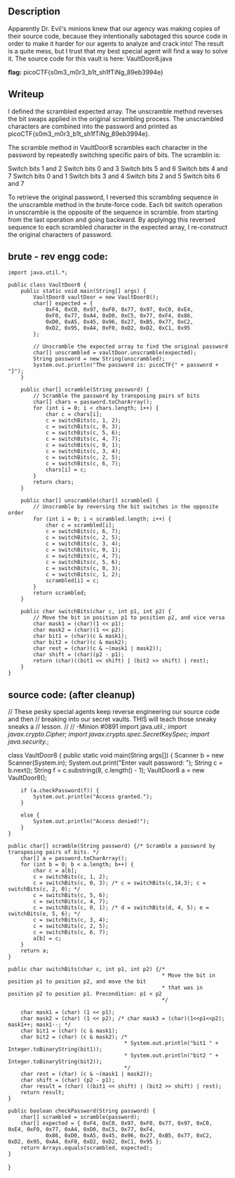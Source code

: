 ## Description
Apparently Dr. Evil's minions knew that our agency was making copies of their source code, because they intentionally sabotaged this source code in order to make it harder for our agents to analyze and crack into! The result is a quite mess, but I trust that my best special agent will find a way to solve it. 
The source code for this vault is here: VaultDoor8.java

**flag:**
picoCTF{s0m3_m0r3_b1t_sh1fTiNg_89eb3994e}

## Writeup
I defined the scrambled expected array.
The unscramble method reverses the bit swaps applied in the original scrambling process.
The unscrambled characters are combined into the password and printed as picoCTF{s0m3_m0r3_b1t_sh1fTiNg_89eb3994e}.

The scramble method in VaultDoor8 scrambles each character in the password by repeatedly switching specific pairs of bits. The scramblin is:

Switch bits 1 and 2
Switch bits 0 and 3
Switch bits 5 and 6
Switch bits 4 and 7
Switch bits 0 and 1
Switch bits 3 and 4
Switch bits 2 and 5
Switch bits 6 and 7

To retrieve the original password, I reversed this scrambling sequence in the unscramble method in the brute-force code. Each bit switch operation in unscramble is the opposite of the sequence in scramble. from starting from the last operation and going backward. By applyingg this reversed sequence to each scrambled character in the expected array, I re-construct the original characters of password.


## **brute - rev engg code:**
```
import java.util.*;

public class VaultDoor8 {
    public static void main(String[] args) {
        VaultDoor8 vaultDoor = new VaultDoor8();
        char[] expected = {
            0xF4, 0xC0, 0x97, 0xF0, 0x77, 0x97, 0xC0, 0xE4,
            0xF0, 0x77, 0xA4, 0xD0, 0xC5, 0x77, 0xF4, 0x86,
            0xD0, 0xA5, 0x45, 0x96, 0x27, 0xB5, 0x77, 0xC2,
            0xD2, 0x95, 0xA4, 0xF0, 0xD2, 0xD2, 0xC1, 0x95
        };

        // Unscramble the expected array to find the original password
        char[] unscrambled = vaultDoor.unscramble(expected);
        String password = new String(unscrambled);
        System.out.println("The password is: picoCTF{" + password + "}");
    }

    public char[] scramble(String password) {
        // Scramble the password by transposing pairs of bits
        char[] chars = password.toCharArray();
        for (int i = 0; i < chars.length; i++) {
            char c = chars[i];
            c = switchBits(c, 1, 2);
            c = switchBits(c, 0, 3);
            c = switchBits(c, 5, 6);
            c = switchBits(c, 4, 7);
            c = switchBits(c, 0, 1);
            c = switchBits(c, 3, 4);
            c = switchBits(c, 2, 5);
            c = switchBits(c, 6, 7);
            chars[i] = c;
        }
        return chars;
    }

    public char[] unscramble(char[] scrambled) {
        // Unscramble by reversing the bit switches in the opposite order
        for (int i = 0; i < scrambled.length; i++) {
            char c = scrambled[i];
            c = switchBits(c, 6, 7);
            c = switchBits(c, 2, 5);
            c = switchBits(c, 3, 4);
            c = switchBits(c, 0, 1);
            c = switchBits(c, 4, 7);
            c = switchBits(c, 5, 6);
            c = switchBits(c, 0, 3);
            c = switchBits(c, 1, 2);
            scrambled[i] = c;
        }
        return scrambled;
    }

    public char switchBits(char c, int p1, int p2) {
        // Move the bit in position p1 to position p2, and vice versa
        char mask1 = (char)(1 << p1);
        char mask2 = (char)(1 << p2);
        char bit1 = (char)(c & mask1);
        char bit2 = (char)(c & mask2);
        char rest = (char)(c & ~(mask1 | mask2));
        char shift = (char)(p2 - p1);
        return (char)((bit1 << shift) | (bit2 >> shift) | rest);
    }
}
```

## **source code:** (after cleanup)

// These pesky special agents keep reverse engineering our source code and then
// breaking into our secret vaults. THIS will teach those sneaky sneaks a
// lesson.
//
// -Minion #0891
import java.util.*;
import javax.crypto.Cipher;
import javax.crypto.spec.SecretKeySpec;
import java.security.*;

class VaultDoor8 {
    public static void main(String args[]) {
        Scanner b = new Scanner(System.in);
        System.out.print("Enter vault password: ");
        String c = b.next();
        String f = c.substring(8, c.length() - 1);
        VaultDoor8 a = new VaultDoor8();

        if (a.checkPassword(f)) {
            System.out.println("Access granted.");
        }

        else {
            System.out.println("Access denied!");
        }
    }

    public char[] scramble(String password) {/* Scramble a password by transposing pairs of bits. */
        char[] a = password.toCharArray();
        for (int b = 0; b < a.length; b++) {
            char c = a[b];
            c = switchBits(c, 1, 2);
            c = switchBits(c, 0, 3); /* c = switchBits(c,14,3); c = switchBits(c, 2, 0); */
            c = switchBits(c, 5, 6);
            c = switchBits(c, 4, 7);
            c = switchBits(c, 0, 1); /* d = switchBits(d, 4, 5); e = switchBits(e, 5, 6); */
            c = switchBits(c, 3, 4);
            c = switchBits(c, 2, 5);
            c = switchBits(c, 6, 7);
            a[b] = c;
        }
        return a;
    }

    public char switchBits(char c, int p1, int p2) {/*
                                                     * Move the bit in position p1 to position p2, and move the bit
                                                     * that was in position p2 to position p1. Precondition: p1 < p2
                                                     */

        char mask1 = (char) (1 << p1);
        char mask2 = (char) (1 << p2); /* char mask3 = (char)(1<<p1<<p2); mask1++; mask1--; */
        char bit1 = (char) (c & mask1);
        char bit2 = (char) (c & mask2); /*
                                         * System.out.println("bit1 " + Integer.toBinaryString(bit1));
                                         * System.out.println("bit2 " + Integer.toBinaryString(bit2));
                                         */
        char rest = (char) (c & ~(mask1 | mask2));
        char shift = (char) (p2 - p1);
        char result = (char) ((bit1 << shift) | (bit2 >> shift) | rest);
        return result;
    }

    public boolean checkPassword(String password) {
        char[] scrambled = scramble(password);
        char[] expected = { 0xF4, 0xC0, 0x97, 0xF0, 0x77, 0x97, 0xC0, 0xE4, 0xF0, 0x77, 0xA4, 0xD0, 0xC5, 0x77, 0xF4,
                0x86, 0xD0, 0xA5, 0x45, 0x96, 0x27, 0xB5, 0x77, 0xC2, 0xD2, 0x95, 0xA4, 0xF0, 0xD2, 0xD2, 0xC1, 0x95 };
        return Arrays.equals(scrambled, expected);
    }
}
```
